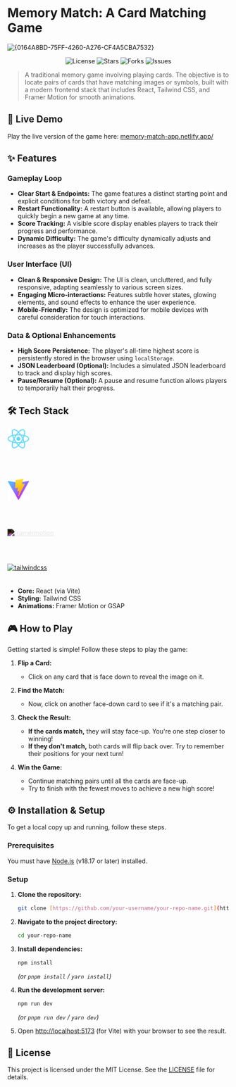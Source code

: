 # Memory Match: A Card Matching Game

<img width="953" height="540" alt="{0164A8BD-75FF-4260-A276-CF4A5CBA7532}" src="https://github.com/user-attachments/assets/32dbaf46-b72a-4574-8512-27d80817d064" />


<p align="center">
  <img src="https://img.shields.io/github/license/rudraprasad69/Store-Rating-Platform" alt="License">
  <img src="https://img.shields.io/github/stars/rudraprasad69/Store-Rating-Platform" alt="Stars">
  <img src="https://img.shields.io/github/forks/rudraprasad69/Store-Rating-Platform" alt="Forks">
  <img src="https://img.shields.io/github/issues/rudraprasad69/Store-Rating-Platform" alt="Issues">
</p>

> A traditional memory game involving playing cards. The objective is to locate pairs of cards that have matching images or symbols, built with a modern frontend stack that includes React, Tailwind CSS, and Framer Motion for smooth animations.

## 🚀 Live Demo

Play the live version of the game here:
[memory-match-app.netlify.app/](https://memory-match-app.netlify.app/)

## ✨ Features

### Gameplay Loop
-   **Clear Start & Endpoints:** The game features a distinct starting point and explicit conditions for both victory and defeat.
-   **Restart Functionality:** A restart button is available, allowing players to quickly begin a new game at any time.
-   **Score Tracking:** A visible score display enables players to track their progress and performance.
-   **Dynamic Difficulty:** The game's difficulty dynamically adjusts and increases as the player successfully advances.

### User Interface (UI)
-   **Clean & Responsive Design:** The UI is clean, uncluttered, and fully responsive, adapting seamlessly to various screen sizes. 
-   **Engaging Micro-interactions:** Features subtle hover states, glowing elements, and sound effects to enhance the user experience. 
-   **Mobile-Friendly:** The design is optimized for mobile devices with careful consideration for touch interactions.

### Data & Optional Enhancements
-   **High Score Persistence:** The player's all-time highest score is persistently stored in the browser using `localStorage`. 
-   **JSON Leaderboard (Optional):** Includes a simulated JSON leaderboard to track and display high scores. 
-   **Pause/Resume (Optional):** A pause and resume function allows players to temporarily halt their progress. 

## 🛠️ Tech Stack

<div align="left" style="display: flex; flex-direction: column; align-items: flex-start; gap: 20px;">

  <!-- React -->
  <a href="https://reactjs.org/" target="_blank" rel="noreferrer" style="text-align: left;">
    <img src="https://raw.githubusercontent.com/devicons/devicon/master/icons/react/react-original.svg" alt="react" width="50" height="50"/>
    <div style="color: white; font-size: 14px; margin-top: 5px;"></div>
  </a>
  <br>

  <!-- Vite -->
  <a href="https://vitejs.dev/" target="_blank" rel="noreferrer" style="text-align: left;">
    <img src="https://raw.githubusercontent.com/devicons/devicon/master/icons/vitejs/vitejs-original.svg" alt="vite" width="50" height="50"/>
    <div style="color: white; font-size: 14px; margin-top: 5px;"></div>
  </a>
  <br>

  <!-- Framer Motion -->
  <a href="https://www.framer.com/motion/" target="_blank" rel="noreferrer" style="text-align: left;">
    <img src="https://www.vectorlogo.zone/logos/framer/framer-icon.svg" alt="framermotion" width="50" height="50" style="filter: invert(1);" />
    <div style="color: white; font-size: 14px; margin-top: 5px;"></div>
  </a>
  <br>


  <!-- TailwindCSS -->
  <a href="https://tailwindcss.com/" target="_blank" rel="noreferrer" style="text-align: left;">
    <img src="https://www.vectorlogo.zone/logos/tailwindcss/tailwindcss-icon.svg" alt="tailwindcss" width="50" height="50"/>
    <div style="color: white; font-size: 14px; margin-top: 5px;"></div>
  </a>

</div>
<br>

-   **Core:** React (via Vite) 
-   **Styling:** Tailwind CSS 
-   **Animations:** Framer Motion or GSAP 

  ## 🎮 How to Play

Getting started is simple! Follow these steps to play the game:

1.  **Flip a Card:**
    * Click on any card that is face down to reveal the image on it.

2.  **Find the Match:**
    * Now, click on another face-down card to see if it's a matching pair.

3.  **Check the Result:**
    * **If the cards match,** they will stay face-up. You're one step closer to winning!
    * **If they don't match,** both cards will flip back over. Try to remember their positions for your next turn!

4.  **Win the Game:**
    * Continue matching pairs until all the cards are face-up.
    * Try to finish with the fewest moves to achieve a new high score!

## ⚙️ Installation & Setup

To get a local copy up and running, follow these steps.

### Prerequisites

You must have [Node.js](https://nodejs.org/en/) (v18.17 or later) installed.

### Setup

1.  **Clone the repository:**
    ```bash
    git clone [https://github.com/your-username/your-repo-name.git](https://github.com/your-username/your-repo-name.git)
    ```

2.  **Navigate to the project directory:**
    ```bash
    cd your-repo-name
    ```

3.  **Install dependencies:**
    ```bash
    npm install 
    ```
    *(or `pnpm install` / `yarn install`)*

4.  **Run the development server:**
    ```bash
    npm run dev
    ```
    *(or `pnpm run dev` / `yarn dev`)*

5.  Open [http://localhost:5173](http://localhost:5173) (for Vite) with your browser to see the result.

## 📝 License

This project is licensed under the MIT License. See the [LICENSE](LICENSE) file for details.
